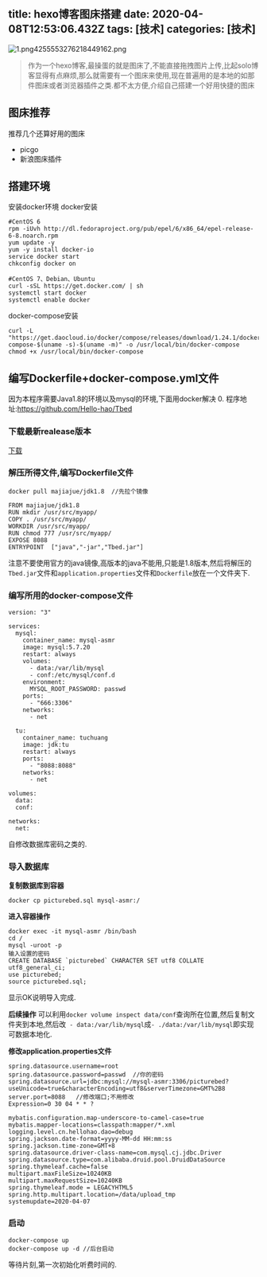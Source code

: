 title: hexo博客图床搭建
date: 2020-04-08T12:53:06.432Z
tags: [技术]
categories: [技术]
---
![1.png4255553276218449162.png](https://bolo-tuchuang.oss-cn-beijing.aliyuncs.com/2020/04/08/ed76c0408082602.png)

> 作为一个hexo博客,最操蛋的就是图床了,不能直接拖拽图片上传,比起solo博客显得有点麻烦,那么就需要有一个图床来使用,现在普遍用的是本地的如那件图床或者浏览器插件之类.都不太方便,介绍自己搭建一个好用快捷的图床

## 图床推荐
推荐几个还算好用的图床
- picgo
- 新浪图床插件

## 搭建环境
安装docker环境
docker安装

```
#CentOS 6
rpm -iUvh http://dl.fedoraproject.org/pub/epel/6/x86_64/epel-release-6-8.noarch.rpm
yum update -y
yum -y install docker-io
service docker start
chkconfig docker on

#CentOS 7、Debian、Ubuntu
curl -sSL https://get.docker.com/ | sh
systemctl start docker
systemctl enable docker
```

docker-compose安装

```
curl -L "https://get.daocloud.io/docker/compose/releases/download/1.24.1/docker-compose-$(uname -s)-$(uname -m)" -o /usr/local/bin/docker-compose
chmod +x /usr/local/bin/docker-compose
```

## 编写Dockerfile+docker-compose.yml文件
因为本程序需要Java1.8的环境以及mysql的环境,下面用docker解决
0. 程序地址:https://github.com/Hello-hao/Tbed

### 下载最新realease版本
[下载](https://github.com/Hello-hao/Tbed/releases)

### 解压所得文件,编写Dockerfile文件

```
docker pull majiajue/jdk1.8  //先拉个镜像
```

```
FROM majiajue/jdk1.8
RUN mkdir /usr/src/myapp/
COPY . /usr/src/myapp/
WORKDIR /usr/src/myapp/
RUN chmod 777 /usr/src/myapp/
EXPOSE 8088
ENTRYPOINT  ["java","-jar","Tbed.jar"]
```
注意不要使用官方的java镜像,高版本的java不能用,只能是1.8版本,然后将解压的`Tbed.jar`文件和`application.properties`文件和`Dockerfile`放在一个文件夹下.

### 编写所用的docker-compose文件

```
version: "3"

services:
  mysql:
    container_name: mysql-asmr
    image: mysql:5.7.20
    restart: always
    volumes:
      - data:/var/lib/mysql
      - conf:/etc/mysql/conf.d
    environment:
      MYSQL_ROOT_PASSWORD: passwd
    ports:
      - "666:3306"
    networks:
      - net

  tu:
    container_name: tuchuang
    image: jdk:tu
    restart: always
    ports:
      - "8088:8088"
    networks:
      - net
      
volumes:
  data:
  conf:

networks:
  net:
```
自修改数据库密码之类的.

### 导入数据库

**复制数据库到容器**

```
docker cp picturebed.sql mysql-asmr:/
```

**进入容器操作**

```
docker exec -it mysql-asmr /bin/bash
cd /
mysql -uroot -p
输入设置的密码
CREATE DATABASE `picturebed` CHARACTER SET utf8 COLLATE utf8_general_ci;
use picturebed;
source picturebed.sql;
```
显示OK说明导入完成.

**后续操作**
可以利用`docker volume inspect data/conf`查询所在位置,然后复制文件夹到本地,然后改` - data:/var/lib/mysql`成`- ./data:/var/lib/mysql`即实现可数据本地化.

**修改application.properties文件**

```
spring.datasource.username=root
spring.datasource.password=passwd  //你的密码
spring.datasource.url=jdbc:mysql://mysql-asmr:3306/picturebed?useUnicode=true&characterEncoding=utf8&serverTimezone=GMT%2B8
server.port=8088   //修改端口;不用修改
Expression=0 30 04 * * ?

mybatis.configuration.map-underscore-to-camel-case=true
mybatis.mapper-locations=classpath:mapper/*.xml
logging.level.cn.hellohao.dao=debug
spring.jackson.date-format=yyyy-MM-dd HH:mm:ss
spring.jackson.time-zone=GMT+8
spring.datasource.driver-class-name=com.mysql.cj.jdbc.Driver
spring.datasource.type=com.alibaba.druid.pool.DruidDataSource
spring.thymeleaf.cache=false
multipart.maxFileSize=10240KB
multipart.maxRequestSize=10240KB
spring.thymeleaf.mode = LEGACYHTML5
spring.http.multipart.location=/data/upload_tmp
systemupdate=2020-04-07
```

### 启动

```
docker-compose up 
docker-compose up -d //后台启动
```
等待片刻,第一次初始化听费时间的.

  
